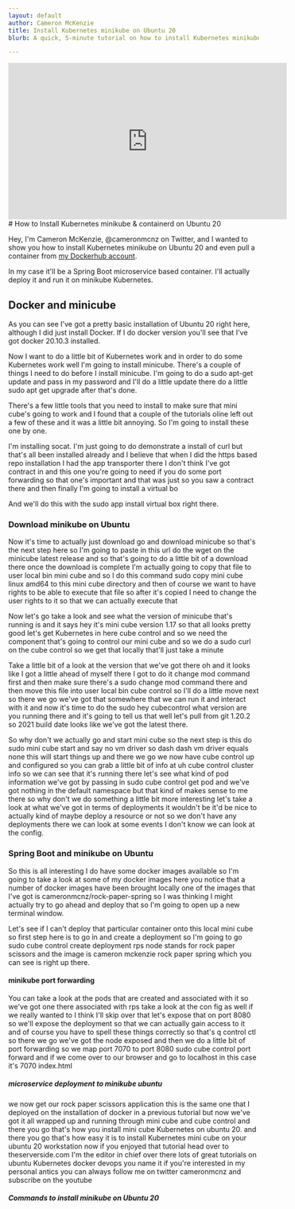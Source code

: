 ```yaml
---
layout: default
author: Cameron McKenzie
title: Install Kubernetes minikube on Ubuntu 20
blurb: A quick, 5-minute tutorial on how to install Kubernetes minikube on Ubuntu 20. I use a virtual image here but this Kubernetes minikube on Ubuntu example works on bare metal too.

---
```


<div class="embed-responsive embed-responsive-16by9">
<iframe width="560" height="315" src="https://youtu.be/https://youtu.be/DaQLWrS04h8" frameborder="0" allow="accelerometer; autoplay; clipboard-write; encrypted-media; gyroscope; picture-in-picture" allowfullscreen></iframe>
</div>
# How to Install Kubernetes minikube & containerd on Ubuntu 20

Hey, I'm Cameron McKenzie, @cameronmcnz on Twitter, and I wanted to show you how to install Kubernetes minikube on Ubuntu 20 and even pull a container from [my Dockerhub account](https://hub.docker.com/u/cameronmcnz). 

In my case it'll be a Spring Boot microservice based container. I'll actually deploy it and run it on minikube Kubernetes.

## Docker and minicube

As you can see I've got a pretty basic installation of Ubuntu 20 right here, although I did just install Docker. If I do docker version you'll see that I've got docker 20.10.3 installed. 

Now I want to do a little bit of Kubernetes work and in order to do some Kubernetes work well I'm going to install minicube. There's a couple of things I need to do before I install minicube. I'm going to do a sudo apt-get update and pass in my password and I'll do a little update there do a little sudo apt get upgrade after that's done.

There's a few little tools that you need to install to make sure that mini cube's going to work and I found that a couple of the tutorials oline left out a few of these and it was a little bit annoying. So I'm going to install these one by one.

I'm installing socat. I'm just going to do demonstrate a install of curl but that's all been installed already and I believe that when I did the https based repo installation I had the app transporter there I don't think I've got contract in and this one you're going to need if you do some port forwarding so that one's important and that was just so you saw a contract there and then finally I'm going to install a virtual bo

And we'll do this with the sudo app install virtual box right there.

### Download minikube on Ubuntu

Now it's time to actually just download go and download minicube so that's the next step here so I'm going to paste in this url do the wget on the minicube latest release and so that's going to do a little bit of a download there once the download is complete I'm actually going to copy that file to user local bin mini cube and so I do this command sudo copy mini cube linux amd64 to this mini cube directory and then of course we want to have rights to be able to execute that file so after it's copied I need to change the user rights to it so that we can actually execute that

Now let's go take a look and see what the version of minicube that's running is and it says hey it's mini cube version 1.17 so that all looks pretty good let's get Kubernetes in here cube control and so we need the component that's going to control our mini cube and so we do a sudo curl on the cube control so we get that locally that'll just take a minute

Take a little bit of a look at the version that we've got there oh and it looks like I got a little ahead of myself there I got to do it change mod command first and then make sure there's a sudo change mod command there and then move this file into user local bin cube control so I'll do a little move next so there we go we've got that somewhere that we can run it and interact with it and now it's time to do the sudo hey cubecontrol what version are you running there and it's going to tell us that well let's pull from git 1.20.2 so 2021 build date looks like we've got the latest there. 

So why don't we actually go and start mini cube so the next step is this do sudo mini cube start and say no vm driver so dash dash vm driver equals none this will start things up and there we go we now have cube control up and configured so you can grab a little bit of info at uh cube control cluster info so we can see that it's running there let's see what kind of pod information we've got by passing in sudo cube control get pod and we've got nothing in the default namespace but that kind of makes sense to me there so why don't we do something a little bit more interesting let's take a look at what we've got in terms of deployments it wouldn't be it'd be nice to actually kind of maybe deploy a resource or not so we don't have any deployments there we can look at some events I don't know we can look at the config.

### Spring Boot and minikube on Ubuntu

So this is all interesting I do have some docker images available so I'm going to take a look at some of my docker images here you notice that a number of docker images have been brought locally one of the images that I've got is cameronmcnz/rock-paper-spring so I was thinking I might actually try to go ahead and deploy that so I'm going to open up a new terminal window.

Let's see if I can't deploy that particular container onto this local mini cube so first step here is to go in and create a deployment so I'm going to go sudo cube control create deployment rps node stands for rock paper scissors and the image is cameron mckenzie rock paper spring which you can see is right up there.

#### minikube port forwarding

You can take a look at the pods that are created and associated with it so we've got one there associated with rps take a look at the con fig as well if we really wanted to I think I'll skip over that let's expose that on port 8080 so we'll expose the deployment so that we can actually gain access to it and of course you have to spell these things correctly so that's q control ctl so there we go we've got the node exposed and then we do a little bit of port forwarding so we map port 7070 to port 8080 sudo cube control port forward and if we come over to our browser and go to localhost in this case it's 7070 index.html

##### microservice deployment to minikube ubuntu

we now get our rock paper scissors application this is the same one that I deployed on the installation of docker in a previous tutorial but now we've got it all wrapped up and running through mini cube and cube control and there you go that's how you install mini cube Kubernetes on ubuntu 20. and there you go that's how easy it is to install Kubernetes mini cube on your ubuntu 20 workstation now if you enjoyed that tutorial head over to theserverside.com I'm the editor in chief over there lots of great tutorials on ubuntu Kubernetes docker devops you name it if you're interested in my personal antics you can always follow me on twitter cameronmcnz and subscribe on the youtube


##### Commands to install minikube on Ubuntu 20

<pre>


</pre>
